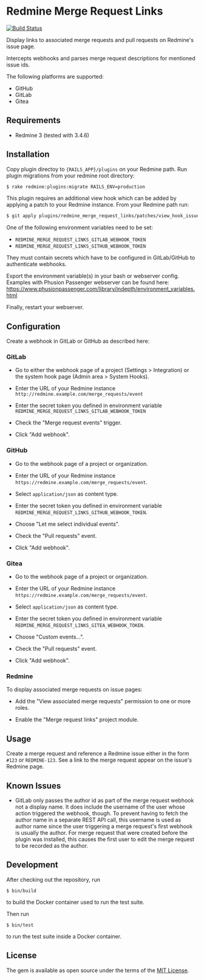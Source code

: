 # Redmine Merge Request Links

[![Build Status](https://travis-ci.org/tf/redmine_merge_request_links.svg?branch=master)](https://travis-ci.org/tf/redmine_merge_request_links)

Display links to associated merge requests and pull requests on Redmine's issue page.

Intercepts webhooks and parses merge request descriptions for mentioned issue ids.

The following platforms are supported:

* GitHub
* GitLab
* Gitea


## Requirements

* Redmine 3 (tested with 3.4.6)

## Installation

Copy plugin directoy to `{RAILS_APP}/plugins` on your Redmine
path. Run plugin migrations from your redmine root directory:

```bash
$ rake redmine:plugins:migrate RAILS_ENV=production
```

This plugin requires an additional view hook which can be added by
applying a patch to your Redmine instance. From your Redmine path run:

```bash
$ git apply plugins/redmine_merge_request_links/patches/view_hook_issues_show_after_details_redmine_3.4.patch
```

One of the following environment variables need to be set:

* `REDMINE_MERGE_REQUEST_LINKS_GITLAB_WEBHOOK_TOKEN`
* `REDMINE_MERGE_REQUEST_LINKS_GITHUB_WEBHOOK_TOKEN`

They must contain secrets which have to be configured in GitLab/GitHub to
authenticate webhooks.

Export the environment variable(s) in your bash or webserver config.
Examples with Phusion Passenger webserver can be found here:
https://www.phusionpassenger.com/library/indepth/environment_variables.html

Finally, restart your webserver.


## Configuration

Create a webhook in GitLab or GitHub as described here:

### GitLab

* Go to either the webhook page of a project (Settings > Integration)
  or the system hook page (Admin area > System Hooks).

* Enter the URL of your Redmine instance
  `http://redmine.example.com/merge_requests/event`

* Enter the secret token you defined in environment variable
  `REDMINE_MERGE_REQUEST_LINKS_GITLAB_WEBHOOK_TOKEN`

* Check the "Merge request events" trigger.

* Click "Add webhook".

### GitHub

* Go to the webhook page of a project or organization.

* Enter the URL of your Redmine instance
  `https://redmine.example.com/merge_requests/event`.

* Select `application/json` as content type.

* Enter the secret token you defined in environment variable
  `REDMINE_MERGE_REQUEST_LINKS_GITHUB_WEBHOOK_TOKEN`.

* Choose "Let me select individual events".

* Check the "Pull requests" event.

* Click "Add webhook".

### Gitea

* Go to the webhook page of a project or organization.

* Enter the URL of your Redmine instance
  `https://redmine.example.com/merge_requests/event`.

* Select `application/json` as content type.

* Enter the secret token you defined in environment variable
  `REDMINE_MERGE_REQUEST_LINKS_GITEA_WEBHOOK_TOKEN`.

* Choose "Custom events...".

* Check the "Pull requests" event.

* Click "Add webhook".

### Redmine

To display associated merge requests on issue pages:

* Add the "View associated merge requests" permission to one or more
  roles.

* Enable the "Merge request links" project module.


## Usage

Create a merge request and reference a Redmine issue either in the
form `#123` or `REDMINE-123`. See a link to the merge request appear
on the issue's Redmine page.


## Known Issues

* GitLab only passes the author id as part of the merge request
  webhook not a display name. It does include the username of the user
  whose action triggered the webhook, though. To prevent having to
  fetch the author name in a separate REST API call, this username is
  used as author name since the user triggering a merge request's
  first webhook is usually the author. For merge request that were
  created before the plugin was installed, this causes the first user
  to edit the merge request to be recorded as the author.


## Development

After checking out the repository, run

```
$ bin/build
```

to build the Docker container used to run the test suite.

Then run

```
$ bin/test
```

to run the test suite inside a Docker container.

## License

The gem is available as open source under the terms of the
[MIT License](http://opensource.org/licenses/MIT).
